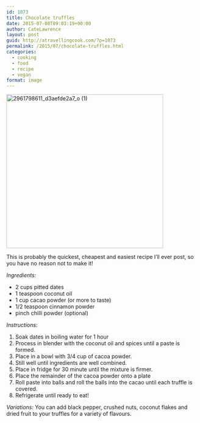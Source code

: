 ```yaml
---
id: 1073
title: Chocolate truffles
date: 2015-07-08T09:03:19+00:00
author: CateLawrence
layout: post
guid: http://atravellingcook.com/?p=1073
permalink: /2015/07/chocolate-truffles.html
categories:
  - cooking
  - food
  - recipe
  - vegan
format: image
---
```

[<img class="aligncenter size-full wp-image-1074" src="atc-migrate/2015/07/2961798611_d3aefde2a7_o-1.jpg" alt="2961798611_d3aefde2a7_o (1)" width="411" height="402" />](atc-migrate/2015/07/2961798611_d3aefde2a7_o-1.jpg)

This is probably the quickest, cheapest and easiest recipe I&#8217;ll ever post, so you have no reason not to make it!



_Ingredients:_

  * 2 cups pitted dates
  * 1 teaspoon coconut oil
  * 1 cup cacao powder (or more to taste)
  * 1/2 teaspoon cinnamon powder
  * pinch chilli powder (optional)

_Instructions:_

  1. Soak dates in boiling water for 1 hour
  2. Process in blender with the coconut oil and spices until a paste is formed.
  3. Place in a bowl with 3/4 cup of cacoa powder.
  4. Still well until ingredients are well combined.
  5. Place in fridge for 30 minute until the mixture is firmer.
  6. Place the remainder of the cacoa powder onto a plate
  7. Roll paste into balls and roll the balls into the cacao until each truffle is covered.
  8. Refrigerate until ready to eat!

_Variations:_ You can add black pepper, crushed nuts, coconut flakes and dried fruit to your truffles for a variety of flavours.